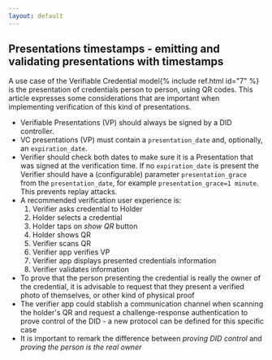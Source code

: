 ```yaml
---
layout: default
---
```


## Presentations timestamps - emitting and validating presentations with timestamps

A use case of the Verifiable Credential model{% include ref.html id="7" %} is the presentation of credentials person to person, using QR codes. This article expresses some considerations that are important when implementing verification of this kind of presentations.

* Verifiable Presentations (VP) should always be signed by a DID controller.
* VC presentations (VP) must contain a `presentation_date` and, optionally, an `expiration_date`.
* Verifier should check both dates to make sure it is a Presentation that was signed at the verification time. If no `expiration_date` is present the Verifier should have a (configurable) parameter `presentation_grace` from the `presentation_date`, for example `presentation_grace=1 minute`. This prevents replay attacks.
* A recommended verification user experience is:
  1. Verifier asks credential to Holder
  2. Holder selects a credential
  3. Holder taps on _show QR_ button
  4. Holder shows QR
  5. Verifier scans QR
  6. Verifier app verifies VP
  7. Verifier app displays presented credentials information
  8. Verifier validates information
* To prove that the person presenting the credential is really the owner of the credential, it is advisable to request that they present a verified photo of themselves, or other kind of physical proof
* The verifier app could stablish a communication channel when scanning the holder's QR and request a challenge-response authentication to prove control of the DID - a new protocol can be defined for this specific case
* It is important to remark the difference between _proving DID control_ and _proving the person is the real owner_
